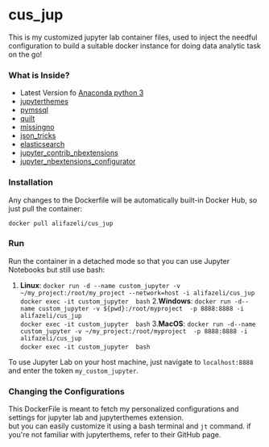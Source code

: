 # cus_jup

This is my customized jupyter lab container files, used to inject the needful configuration to build a suitable docker instance for doing data analytic task on the go! 

### What is Inside?
 - Latest Version fo [Anaconda python 3](https://docs.anaconda.com/anaconda/)
 - [jupyterthemes](https://github.com/dunovank/jupyter-themes)
 - [pymssql](https://pypi.org/project/pymssql/)
 - [quilt](https://quiltdata.com/)
 - [missingno](https://github.com/ResidentMario/missingno)
 - [json_tricks](https://github.com/mverleg/pyjson_tricks)
 - [elasticsearch](https://pypi.org/project/elasticsearch/)
 - [jupyter_contrib_nbextensions](https://github.com/ipython-contrib/jupyter_contrib_nbextensions)
 - [jupyter_nbextensions_configurator](https://github.com/Jupyter-contrib/jupyter_nbextensions_configurator)

### Installation
Any changes to the Dockerfile will be automatically built-in Docker Hub, so just pull the container:

`docker pull alifazeli/cus_jup`

### Run
 Run the container in a detached mode so that you can use Jupyter Notebooks but still use bash:
1. <b>Linux</b>:
     `docker run -d --name custom_jupyter -v ~/my_project:/root/my_project --network=host -i alifazeli/cus_jup` <br>
     `docker exec -it custom_jupyter  bash` 
2.<b>Windows</b>:
     `docker run -d--name custom_jupyter -v ${pwd}:/root/myproject  -p 8888:8888 -i alifazeli/cus_jup `<br>
     `docker exec -it custom_jupyter  bash` 
3.<b>MacOS</b>:
    `docker run -d--name custom_jupyter -v ~/my_project:/root/myproject  -p 8888:8888 -i alifazeli/cus_jup `<br>
    `docker exec -it custom_jupyter  bash` 

To use Jupyter Lab on your host machine, just navigate to `localhost:8888` and enter the token `my_custom_jupyter`.

### Changing the Configurations

This DockerFile is meant to fetch my personalized configurations and settings for jupyter lab and jupyterthemes extension.<br> but you can easily customize it using a bash terminal and `jt` command. if you're not familiar with jupyterthems, refer to their GitHub page. 
